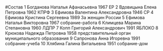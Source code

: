 #Состав
1 Богданова Наталья Афанасьевна 1967 ЕР
2 Вдовицына Елена Петровна 1962 КПРФ
3 Ефимова Валентина Александровна 1946 СР
4 Ефимова Кристина Сергеевна 1989 За женщин России
5 Ефимова Наталья Викторовна 1967 собрание-работа
6 Климцева Марина Степановна 1960 ЛДПР
7 Копп Григорий Александрович 1991 ЯБЛОКО
8 Крюкова Надежда Петровна 1958 представительный орган муниципального образования
9 Сапронова Анна Игоревна 1991 собрание-учеба
10 Хлябина Галина Витальевна 1951 собрание-дом
